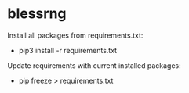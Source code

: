 # blessrng

Install all packages from requirements.txt:
- pip3 install -r requirements.txt

Update requirements with current installed packages:
- pip freeze > requirements.txt
